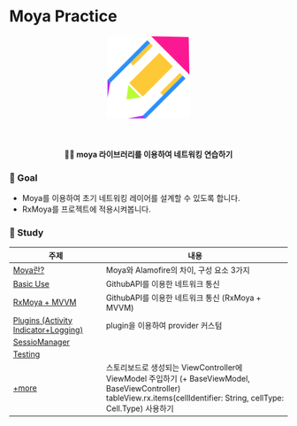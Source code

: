 # Moya Practice
<p align="center">
  <img src="https://github.com/Moya/Moya/blob/master/web/logo_github.png?raw=true" width="150"/>
</p>
<br />
<h4 align="center"> 👼🏻 moya 라이브러리를 이용하여 네트워킹 연습하기 </h3>

<h3> 🔫 Goal </h3>

- Moya를 이용하여 초기 네트워킹 레이어를 설계할 수 있도록 합니다.
- RxMoya를 프로젝트에 적용시켜봅니다.

<h3> 🚀 Study </h3>

| 주제                                      | 내용                                               |
| ----------------------------------------- | -------------------------------------------------- |
| [Moya란?](https://wodyios.tistory.com/23) | Moya와 Alamofire의 차이, 구성 요소 3가지 |
| [Basic Use](https://github.com/wody27/moya-practice/blob/main/Docs/BasicUse.md)                             | GithubAPI를 이용한 네트워크 통신                         |
| [RxMoya + MVVM](https://github.com/wody27/moya-practice/blob/main/Docs/RxMoya+MVVM.md)                         | GithubAPI를 이용한 네트워크 통신 (RxMoya + MVVM)         |
| [Plugins (Activity Indicator+Logging)](https://github.com/wody27/moya-practice/blob/main/Docs/plugins.md)  |            plugin을 이용하여 provider 커스텀                              |
| [SessioManager]()                         |                                                    |
| [Testing]()                               |                                                    |
| [+more](https://github.com/wody27/moya-practice/blob/main/Docs/+more.md)                               |                                       스토리보드로 생성되는 ViewController에 ViewModel 주입하기 (+ BaseViewModel, BaseViewController) <br /> tableView.rx.items(cellIdentifier: String, cellType: Cell.Type) 사용하기              |



